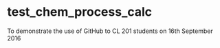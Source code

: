 # test_chem_process_calc
To demonstrate the use of GitHub to CL 201 students on 16th September 2016
